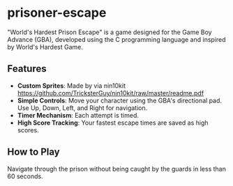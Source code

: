 # prisoner-escape

"World's Hardest Prison Escape" is a game designed for the Game Boy Advance (GBA), developed using the C programming language and inspired by World's Hardest Game. 

## Features

- **Custom Sprites**: Made by via nin10kit https://github.com/TricksterGuy/nin10kit/raw/master/readme.pdf
- **Simple Controls**: Move your character using the GBA's directional pad. Use Up, Down, Left, and Right for navigation.
- **Timer Mechanism**: Each attempt is timed. 
- **High Score Tracking**: Your fastest escape times are saved as high scores.

## How to Play

Navigate through the prison without being caught by the guards in less than 60 seconds.

